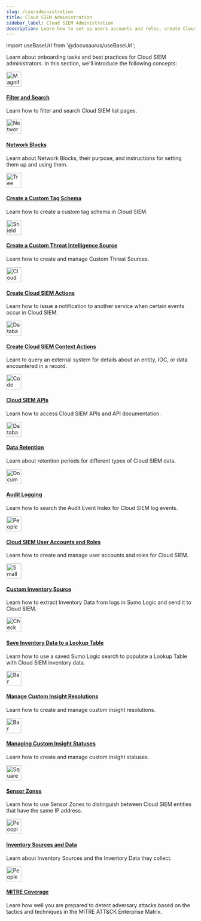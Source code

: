 ```yaml
---
slug: /cse/administration
title: Cloud SIEM Administration
sidebar_label: Cloud SIEM Administration
description: Learn how to set up users accounts and roles, create Cloud SIEM Actions, configure Network Blocks, manage custom insight status and sub-resolutions, and more.
---
```


import useBaseUrl from '@docusaurus/useBaseUrl';

Learn about onboarding tasks and best practices for Cloud SIEM administrators. In this section, we'll introduce the following concepts:

<div className="box-wrapper" >
<div className="box smallbox card">
  <div className="container">
  <a href="/docs/cse/administration/filter-search"><img src={useBaseUrl('img/icons/search.png')} alt="Magnifying glass icon" width="40"/><h4>Filter and Search</h4></a>
  <p>Learn how to filter and search Cloud SIEM list pages.</p>
  </div>
</div>
<div className="box smallbox card">
  <div className="container">
  <a href="/docs/cse/administration/create-use-network-blocks"><img src={useBaseUrl('img/icons/operations/microservices.png')} alt="Network icon" width="40"/><h4>Network Blocks</h4></a>
  <p>Learn about Network Blocks, their purpose, and instructions for setting them up and using them.</p>
  </div>
</div>
<div className="box smallbox card">
  <div className="container">
  <a href="/docs/cse/administration/create-a-custom-tag-schema"><img src={useBaseUrl('img/icons/operations/schema.png')} alt="Tree diagram icon" width="40"/><h4>Create a Custom Tag Schema</h4></a>
  <p>Learn how to create a custom tag schema in Cloud SIEM. </p>
  </div>
</div>
<div className="box smallbox card">
  <div className="container">
  <a href="/docs/cse/administration/create-custom-threat-intel-source"><img src={useBaseUrl('img/icons/security/world-class-security.png')} alt="Shield with a globe icon" width="40"/><h4>Create a Custom Threat Intelligence Source</h4></a>
  <p>Learn how to create and manage Custom Threat Sources.</p>
  </div>
</div>
<div className="box smallbox card">
  <div className="container">
  <a href="/docs/cse/administration/create-cse-actions"><img src={useBaseUrl('img/icons/security/cloud-siem.png')} alt="Cloud with a shield icon" width="40"/><h4>Create Cloud SIEM Actions</h4></a>
  <p>Learn how to issue a notification to another service when certain events occur in Cloud SIEM.</p>
  </div>
</div>
<div className="box smallbox card">
  <div className="container">
  <a href="/docs/cse/administration/create-cse-context-actions"><img src={useBaseUrl('img/icons/operations/queries.png')} alt="Database symbol in a magnifying glass icon" width="40"/><h4>Create Cloud SIEM Context Actions</h4></a>
  <p>Learn to query an external system for details about an entity, IOC, or data encountered in a record.</p>
  </div>
</div>
<div className="box smallbox card">
  <div className="container">
  <a href="/docs/cse/administration/cse-apis"><img src={useBaseUrl('img/icons/cloud/api2.png')} alt="Code icon" width="40"/><h4>Cloud SIEM APIs</h4></a>
  <p>Learn how to access Cloud SIEM APIs and API documentation.</p>
  </div>
</div>
<div className="box smallbox card">
  <div className="container">
  <a href="/docs/cse/administration/cse-data-retention"><img src={useBaseUrl('img/icons/operations/data-volume.png')} alt="Database icon" width="40"/><h4>Data Retention</h4></a>
  <p>Learn about retention periods for different types of Cloud SIEM data.</p>
  </div>
</div>
<div className="box smallbox card">
  <div className="container">
  <a href="/docs/cse/administration/cse-audit-logging"><img src={useBaseUrl('img/icons/logs.png')} alt="Document icon" width="40"/><h4>Audit Logging</h4></a>
  <p>Learn how to search the Audit Event Index for Cloud SIEM log events.</p>
  </div>
</div>
<div className="box smallbox card">
  <div className="container">
  <a href="/docs/cse/administration/cse-user-accounts-and-roles"><img src={useBaseUrl('img/icons/business/regional-partner-sales.png')} alt="People with gears icon" width="40"/><h4>Cloud SIEM User Accounts and Roles</h4></a>
  <p>Learn how to create and manage user accounts and roles for Cloud SIEM.</p>
  </div>
</div>
<div className="box smallbox card">
  <div className="container">
  <a href="/docs/cse/administration/custom-inventory-sources"><img src={useBaseUrl('img/icons/operations/collect.png')} alt="Small boxes merging into a circle icon" width="40"/><h4>Custom Inventory Source</h4></a>
  <p>Learn how to extract Inventory Data from logs in Sumo Logic and send it to Cloud SIEM.</p>
  </div>
</div>
<div className="box smallbox card">
  <div className="container">
  <a href="/docs/cse/administration/save-inventory-data-lookup-table"><img src={useBaseUrl('img/icons/operations/frequent-search.png')} alt="Check mark in an magnifhing glass icon" width="40"/><h4>Save Inventory Data to a Lookup Table</h4></a>
  <p>Learn how to use a saved Sumo Logic search to populate a Lookup Table with Cloud SIEM inventory data.</p>
  </div>
</div>
<div className="box smallbox card">
  <div className="container">
  <a href="/docs/cse/administration/manage-custom-insight-resolutions"><img src={useBaseUrl('img/icons/operations/correlation-engine.png')} alt="Bar chart with a gear icon" width="40"/><h4>Manage Custom Insight Resolutions</h4></a>
  <p>Learn how to create and manage custom insight resolutions.</p>
  </div>
</div>
<div className="box smallbox card">
  <div className="container">
  <a href="/docs/cse/administration/manage-custom-insight-statuses"><img src={useBaseUrl('img/icons/operations/retain-and-visualize-logs.png')} alt="Bar chart in a circle icon" width="40"/><h4>Managing Custom Insight Statuses</h4></a>
  <p>Learn how to create and manage custom insight statuses.</p>
  </div>
</div>
<div className="box smallbox card">
  <div className="container">
  <a href="/docs/cse/administration/using-sensor-zones"><img src={useBaseUrl('img/icons/cloud/events.png')} alt="Squares icon" width="40"/><h4>Sensor Zones</h4></a>
  <p>Learn how to use Sensor Zones to distinguish between Cloud SIEM entities that have the same IP address.</p>
  </div>
</div>
<div className="box smallbox card">
  <div className="container">
  <a href="/docs/cse/administration/inventory-sources-and-data"><img src={useBaseUrl('img/icons/operations/manage.png')} alt="Peoople on a gear icon" width="40"/><h4>Inventory Sources and Data</h4></a>
  <p>Learn about Inventory Sources and the Inventory Data they collect.</p>
  </div>
</div>
<div className="box smallbox card">
  <div className="container">
  <a href="/docs/cse/administration/mitre-coverage"><img src={useBaseUrl('img/icons/operations/manage.png')} alt="People on a gear icon" width="40"/><h4>MITRE Coverage</h4></a>
  <p>Learn how well you are prepared to detect adversary attacks based on the tactics and techniques in the MITRE ATT&CK Enterprise Matrix.</p>
  </div>
</div>
</div>
